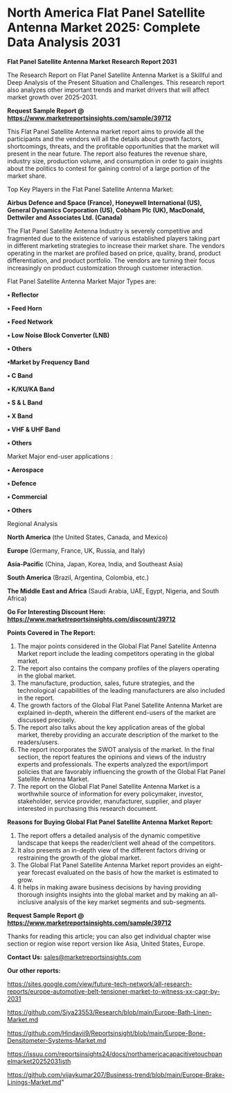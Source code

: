 # North America Flat Panel Satellite Antenna Market 2025: Complete Data Analysis 2031

<strong>Flat Panel Satellite Antenna Market Research Report 2031</strong>

The Research Report on Flat Panel Satellite Antenna Market is a Skillful and Deep Analysis of the Present Situation and Challenges. This research report also analyzes other important trends and market drivers that will affect market growth over 2025-2031.

<strong>Request Sample Report @ <a href=https://www.marketreportsinsights.com/sample/39712>https://www.marketreportsinsights.com/sample/39712</a></strong>

This Flat Panel Satellite Antenna market report aims to provide all the participants and the vendors will all the details about growth factors, shortcomings, threats, and the profitable opportunities that the market will present in the near future. The report also features the revenue share, industry size, production volume, and consumption in order to gain insights about the politics to contest for gaining control of a large portion of the market share.

Top Key Players in the Flat Panel Satellite Antenna Market:

<strong>Airbus Defence and Space (France), Honeywell International (US), General Dynamics Corporation (US), Cobham Plc (UK), MacDonald, Dettwiler and Associates Ltd. (Canada)</strong>

The Flat Panel Satellite Antenna Industry is severely competitive and fragmented due to the existence of various established players taking part in different marketing strategies to increase their market share. The vendors operating in the market are profiled based on price, quality, brand, product differentiation, and product portfolio. The vendors are turning their focus increasingly on product customization through customer interaction.

Flat Panel Satellite Antenna Market Major Types are:

<strong>•  Reflector

•  Feed Horn

•  Feed Network

•  Low Noise Block Converter (LNB)

•  Others

•Market by Frequency Band

•  C Band

•  K/KU/KA Band

•  S & L Band

•  X Band

•  VHF & UHF Band

•  Others</strong>

Market Major end-user applications :

<strong>•  Aerospace

•  Defence

•  Commercial

•  Others</strong>

Regional Analysis

</u><strong><b>North America</b></strong> (the United States, Canada, and Mexico)

<strong><b>Europe </b></strong>(Germany, France, UK, Russia, and Italy)

<strong><b>Asia-Pacific</b></strong> (China, Japan, Korea, India, and Southeast Asia)

<strong><b>South America</b></strong> (Brazil, Argentina, Colombia, etc.)

<strong><b>The Middle East and Africa</b></strong> (Saudi Arabia, UAE, Egypt, Nigeria, and South Africa)

<strong>Go For Interesting Discount Here: <a href=https://www.marketreportsinsights.com/discount/39712>https://www.marketreportsinsights.com/discount/39712</a></strong>

<strong>Points Covered in The Report:</strong>
<ol>
  <li>The major points considered in the Global Flat Panel Satellite Antenna Market report include the leading competitors operating in the global market.</li>
  <li>The report also contains the company profiles of the players operating in the global market.</li>
  <li>The manufacture, production, sales, future strategies, and the technological capabilities of the leading manufacturers are also included in the report.</li>
  <li>The growth factors of the Global Flat Panel Satellite Antenna Market are explained in-depth, wherein the different end-users of the market are discussed precisely.</li>
  <li>The report also talks about the key application areas of the global market, thereby providing an accurate description of the market to the readers/users.</li>
  <li>The report incorporates the SWOT analysis of the market. In the final section, the report features the opinions and views of the industry experts and professionals. The experts analyzed the export/import policies that are favorably influencing the growth of the Global Flat Panel Satellite Antenna Market.</li>
  <li>The report on the Global Flat Panel Satellite Antenna Market is a worthwhile source of information for every policymaker, investor, stakeholder, service provider, manufacturer, supplier, and player interested in purchasing this research document.</li>
</ol>
<strong>Reasons for Buying Global Flat Panel Satellite Antenna Market Report:</strong>

<ol>
  <li>The report offers a detailed analysis of the dynamic competitive landscape that keeps the reader/client well ahead of the competitors.</li>
  <li>It also presents an in-depth view of the different factors driving or restraining the growth of the global market.</li>
  <li>The Global Flat Panel Satellite Antenna Market report provides an eight-year forecast evaluated on the basis of how the market is estimated to grow.</li>
  <li>It helps in making aware business decisions by having providing thorough insights insights into the global market and by making an all-inclusive analysis of the key market segments and sub-segments.</li>
</ol>
<strong>Request Sample Report @ <a href=https://www.marketreportsinsights.com/sample/39712>https://www.marketreportsinsights.com/sample/39712</a></strong>


Thanks for reading this article; you can also get individual chapter wise section or region wise report version like Asia, United States, Europe.

<strong>Contact Us:</strong>
sales@marketreportsinsights.com

<strong>Our other reports:</strong>

<a href=https://sites.google.com/view/future-tech-network/all-research-reports/europe-automotive-belt-tensioner-market-to-witness-xx-cagr-by-2031>https://sites.google.com/view/future-tech-network/all-research-reports/europe-automotive-belt-tensioner-market-to-witness-xx-cagr-by-2031</a>

<a href=https://github.com/Siya23553/Research/blob/main/Europe-Bath-Linen-Market.md>https://github.com/Siya23553/Research/blob/main/Europe-Bath-Linen-Market.md</a>

<a href=https://github.com/Hindavii9/Reportsinsight/blob/main/Europe-Bone-Densitometer-Systems-Market.md>https://github.com/Hindavii9/Reportsinsight/blob/main/Europe-Bone-Densitometer-Systems-Market.md</a>

<a href=https://issuu.com/reportsinsights24/docs/northamericacapacitivetouchpanelmarket20252031isth>https://issuu.com/reportsinsights24/docs/northamericacapacitivetouchpanelmarket20252031isth</a>

<a href=https://github.com/vijaykumar207/Business-trend/blob/main/Europe-Brake-Linings-Market.md>https://github.com/vijaykumar207/Business-trend/blob/main/Europe-Brake-Linings-Market.md</a>"
